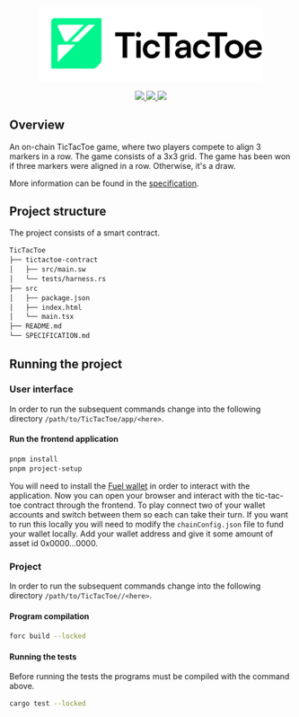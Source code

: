 <p align="center">
    <picture>
        <source media="(prefers-color-scheme: dark)" srcset=".docs/tictactoe-logo-dark-theme.png">
        <img alt="SwayApps TicTacToe Logo" width="400px" src=".docs/tictactoe-logo-light-theme.png">
    </picture>
</p>

<p align="center">
    <a href="https://crates.io/crates/forc/0.49.1" alt="forc">
        <img src="https://img.shields.io/badge/forc-v0.49.1-orange" />
    </a>
    <a href="https://crates.io/crates/fuel-core/0.22.0" alt="fuel-core">
        <img src="https://img.shields.io/badge/fuel--core-v0.22.0-yellow" />
    </a>
    <a href="https://crates.io/crates/fuels/0.61.0" alt="forc">
        <img src="https://img.shields.io/badge/fuels-v0.61.0-blue" />
    </a>
</p>

## Overview

An on-chain TicTacToe game, where two players compete to align 3 markers in a row. The game consists of a 3x3 grid.
The game has been won if three markers were aligned in a row. Otherwise, it's a draw.

More information can be found in the [specification](./SPECIFICATION.md).

## Project structure

The project consists of a smart contract.

```sh
TicTacToe
├── tictactoe-contract
│   ├── src/main.sw
│   └── tests/harness.rs
├── src
│   ├── package.json
│   ├── index.html
│   └── main.tsx
├── README.md
└── SPECIFICATION.md
```

## Running the project

### User interface

In order to run the subsequent commands change into the following directory `/path/to/TicTacToe/app/<here>`.

#### Run the frontend application

```bash
pnpm install
pnpm project-setup
```

You will need to install the [Fuel wallet](https://wallet.fuel.network/docs/install/) in order to interact with the application. Now you can open your browser and interact with the tic-tac-toe contract through the frontend.  To play connect two of your wallet accounts and switch between them so each can take their turn.  If you want to run this locally you will need to modify the `chainConfig.json` file to fund your wallet locally.  Add your wallet address and give it some amount of asset id 0x0000...0000.

### Project

In order to run the subsequent commands change into the following directory `/path/to/TicTacToe//<here>`.

#### Program compilation

```bash
forc build --locked
```

#### Running the tests

Before running the tests the programs must be compiled with the command above.

```bash
cargo test --locked
```
